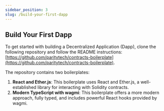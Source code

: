 ```yaml
---
sidebar_position: 3
slug: /build-your-first-dapp
---
```


## Build Your First Dapp

To get started with building a Decentralized Application (Dapp), clone the following repository and follow the README instructions: [https://github.com/paritytech/contracts-boilerplate](https://github.com/paritytech/contracts-boilerplate).

The repository contains two boilerplates:

1. **React and Ether.js**: This boilerplate uses React and Ether.js, a well-established library for interacting with Solidity contracts.
2. **Modern TypeScript with wagmi**: This boilerplate offers a more modern approach, fully typed, and includes powerful React hooks provided by wagmi.
